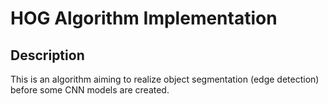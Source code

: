 # HOG Algorithm Implementation
## Description
This is an algorithm aiming to realize object segmentation (edge detection) before some CNN models are created. 